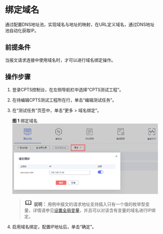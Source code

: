 # 绑定域名<a name="cpts_01_0052"></a>

通过配置DNS地址池，实现域名与地址的映射，在URL定义域名，通过DNS地址池自动化获取IP。

## 前提条件<a name="section11511210342"></a>

当报文请求连接中使用域名时，才可以进行域名绑定操作。

## 操作步骤<a name="section572011141050"></a>

1.  登录CPTS控制台，在左侧导航栏中选择“CPTS测试工程“。
2.  在待编辑CPTS测试工程所在行，单击“编辑测试任务”。
3.  在“测试任务”页签中，单击“更多 \> 域名绑定”。

    **图 1**  绑定域名<a name="fig67611883104"></a>  
    ![](figures/绑定域名.png "绑定域名")

    >![](public_sys-resources/icon-note.gif) **说明：** 
    >用例中报文的请求地址支持插入只有一个值的枚举型变量，详情请参见[设置全局变量](设置全局变量.md)，并且可以对该含有变量的域名进行IP绑定。

4.  启用域名绑定，配置IP地址后，单击“确定”。

